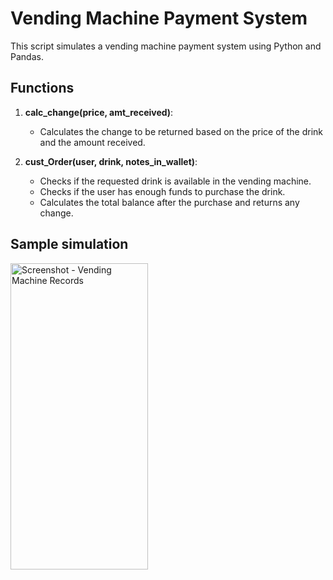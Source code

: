 # Vending Machine Payment System

This script simulates a vending machine payment system using Python and Pandas.

## Functions

1. **calc_change(price, amt_received)**:
   - Calculates the change to be returned based on the price of the drink and the amount received.

2. **cust_Order(user, drink, notes_in_wallet)**:
   - Checks if the requested drink is available in the vending machine.
   - Checks if the user has enough funds to purchase the drink.
   - Calculates the total balance after the purchase and returns any change.

## Sample simulation
 <img src="/Screenshot.jpeg" alt="Screenshot - Vending Machine Records" style="width: 220px; height: 490px;">
